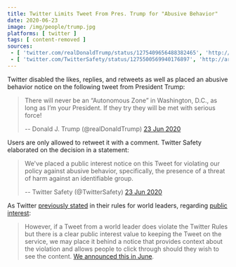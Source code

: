 ```yaml
---
title: Twitter Limits Tweet From Pres. Trump for "Abusive Behavior"
date: 2020-06-23
image: /img/people/trump.jpg
platforms: [ twitter ]
tags: [ content-removed ]
sources:
 - [ 'twitter.com/realDonaldTrump/status/1275409656488382465', 'http://archive.is/umTws' ]
 - [ 'twitter.com/TwitterSafety/status/1275500569940176897', 'http://archive.is/EgAgM' ]
---
```


Twitter disabled the likes, replies, and retweets as well as placed an abusive
behavior notice on the following tweet from President Trump:
> There will never be an “Autonomous Zone” in Washington, D.C., as long as I’m
> your President. If they try they will be met with serious force!
>
> -- Donald J. Trump (@realDonaldTrump) [23 Jun 2020](http://archive.is/umTws)

Users are only allowed to retweet it with a comment. Twitter Safety elaborated
on the decision in a statement:
> We've placed a public interest notice on this Tweet for violating our policy
> against abusive behavior, specifically, the presence of a threat of harm
> against an identifiable group.
>
> -- Twitter Safety (@TwitterSafety) [23 Jun 2020](http://archive.is/EgAgM)

As Twitter [previously stated](/events/twitter-announces-rules-for-world-leaders/)
in their rules for world leaders, regarding [public interest](http://archive.is/FNXCZ#selection-733.0-739.2):
> However, if a Tweet from a world leader does violate the Twitter Rules but
> there is a clear public interest value to keeping the Tweet on the service,
> we may place it behind a notice that provides context about the violation and
> allows people to click through should they wish to see the content. [We
> announced this in June](https://archive.is/oucS0).
